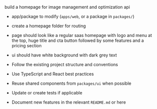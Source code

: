 build a homepage for image management and optimization api

- app/package to modify (`apps/web`, or a package in `packages/`)
- create a homepage folder for routing
- page should look like a regular saas homepage with logo and menu at the top, huge title and cta button followed by some features and a pricing section
- ui should have white background with dark grey text

- Follow the existing project structure and conventions
- Use TypeScript and React best practices
- Reuse shared components from `packages/ui` when possible
- Update or create tests if applicable
- Document new features in the relevant `README.md` or here
